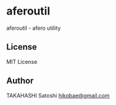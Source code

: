 # aferoutil

aferoutil - afero utility

## License

MIT License

## Author

TAKAHASHI Satoshi <hikobae@gmail.com>
